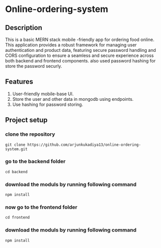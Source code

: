 # Online-ordering-system

## Description

This is a basic MERN stack mobile -friendly app for ordering food online.
This application provides a robust framework for managing user authentication and product data, featuring secure password handling and CORS configuration to ensure a seamless and secure experience across both backend and frontend components. also used password hashing for store the password securly.

## Features

1. User-friendly mobile-base UI.
2. Store the user and other data in mongodb using endpoints.
3. Use hashing for password storing.

## Project setup

### clone the repository

```
git clone https://github.com/arjunkukadiya13/online-ordering-system.git
```

### go to the backend folder

```
cd backend
```

### download the moduls by running following command

```
npm install
```

### now go to the frontend folder

```
cd frontend
```

### download the moduls by running following command

```
npm install
```
